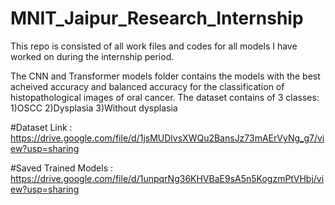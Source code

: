 # MNIT_Jaipur_Research_Internship
This repo is consisted of all work files and codes for all models I have worked on during the internship period.

The CNN and Transformer models folder contains the models with the best acheived accuracy and balanced accuracy for the classification of histopathological images of oral cancer.
The dataset contains of 3 classes:
1)OSCC
2)Dysplasia
3)Without dysplasia

#Dataset Link : https://drive.google.com/file/d/1jsMUDlvsXWQu2BansJz73mAErVyNg_g7/view?usp=sharing

#Saved Trained Models : https://drive.google.com/file/d/1unpqrNg36KHVBaE9sA5n5KogzmPtVHbj/view?usp=sharing